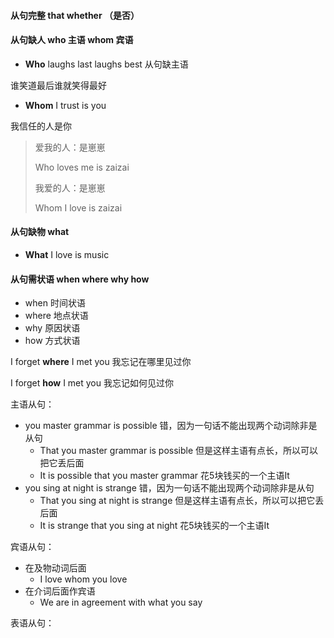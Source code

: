 #### 从句完整 that whether （是否）

#### 从句缺人 who 主语 whom 宾语

* **Who** laughs last laughs best 从句缺主语

谁笑道最后谁就笑得最好

* **Whom** I trust is you

我信任的人是你

> 爱我的人：是崽崽 
>
> Who loves me is zaizai
>
> 我爱的人：是崽崽
>
> Whom I love is zaizai

#### 从句缺物 what

* **What** I love is music 

#### 从句需状语 when where why how

* when 时间状语
* where 地点状语
* why 原因状语
* how 方式状语

I forget **where** I met you 我忘记在哪里见过你

I forget **how**  I met you 我忘记如何见过你



主语从句：

* you master grammar is possible 错，因为一句话不能出现两个动词除非是从句
  * That you master grammar is possible 但是这样主语有点长，所以可以把它丢后面
  * It is possible that you master grammar 花5块钱买的一个主语It
* you sing at night is strange  错，因为一句话不能出现两个动词除非是从句
  * That you sing at night is strange 但是这样主语有点长，所以可以把它丢后面
  * It is strange that you sing at night 花5块钱买的一个主语It

宾语从句：

* 在及物动词后面 
  * I love whom you love
* 在介词后面作宾语
  * We are in agreement with what you say

表语从句：





 